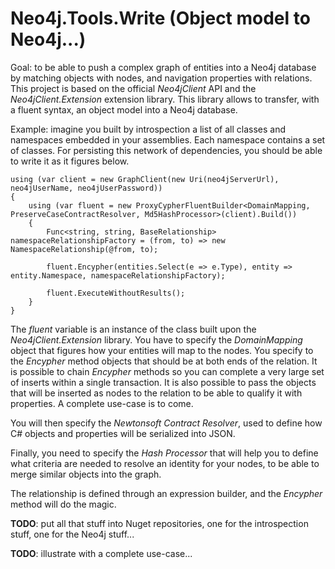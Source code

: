# Neo4j.Tools.Write (Object model to Neo4j...)

Goal: to be able to push a complex graph of entities into a Neo4j database by matching objects with nodes, and navigation properties with relations. This project is based on the official *Neo4jClient* API and the *Neo4jClient.Extension* extension library. This library allows to transfer, with a fluent syntax, an object model into a Neo4j database.

Example: imagine you built by introspection a list of all classes and namespaces embedded in your assemblies. Each namespace contains a set of classes. For persisting this network of dependencies, you should be able to write it as it figures below.

    using (var client = new GraphClient(new Uri(neo4jServerUrl), neo4jUserName, neo4jUserPassword))
    {
        using (var fluent = new ProxyCypherFluentBuilder<DomainMapping, PreserveCaseContractResolver, Md5HashProcessor>(client).Build())
        {
            Func<string, string, BaseRelationship> namespaceRelationshipFactory = (from, to) => new NamespaceRelationship(@from, to);

            fluent.Encypher(entities.Select(e => e.Type), entity => entity.Namespace, namespaceRelationshipFactory);

            fluent.ExecuteWithoutResults();
        }
    }
	
The *fluent* variable is an instance of the class built upon the *Neo4jClient.Extension* library. You have to specify the *DomainMapping* object that figures how your entities will map to the nodes. You specify to the *Encypher* method objects that should be at both ends of the relation. It is possible to chain *Encypher* methods so you can complete a very large set of inserts within a single transaction. It is also possible to pass the objects that will be inserted as nodes to the relation to be able to qualify it with properties. A complete use-case is to come.

You will then specify the *Newtonsoft Contract Resolver*, used to define how C# objects and properties will be serialized into JSON. 

Finally, you need to specify the *Hash Processor* that will help you to define what criteria are needed to resolve an identity for your nodes, to be able to merge similar objects into the graph.

The relationship is defined through an expression builder, and the *Encypher* method will do the magic.

**TODO**: put all that stuff into Nuget repositories, one for the introspection stuff, one for the Neo4j stuff...

**TODO**: illustrate with a complete use-case...
